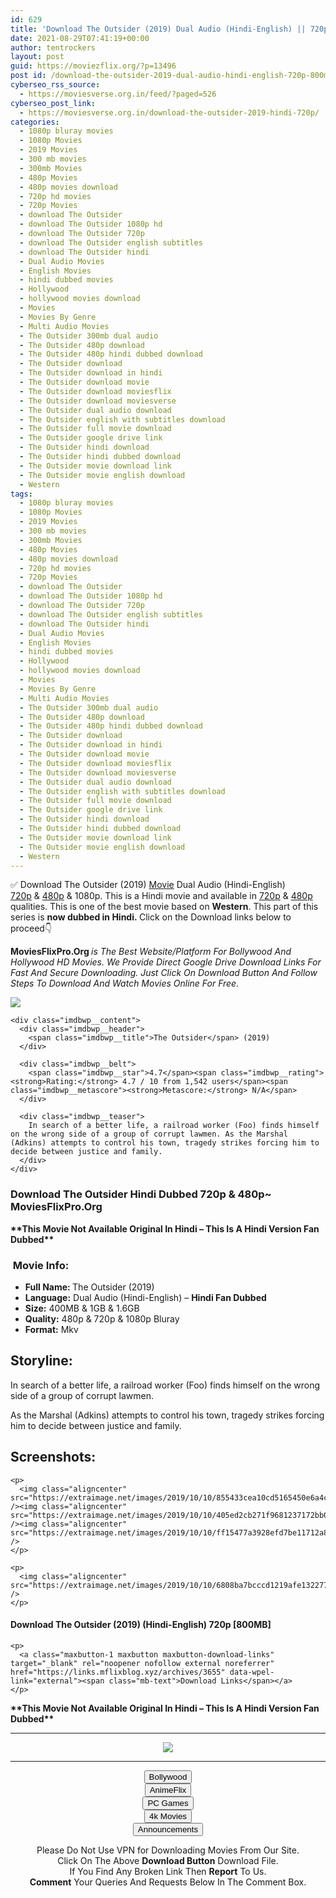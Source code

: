 ```yaml
---
id: 629
title: 'Download The Outsider (2019) Dual Audio (Hindi-English) || 720p [800MB]'
date: 2021-08-29T07:41:19+00:00
author: tentrockers
layout: post
guid: https://moviezflix.org/?p=13496
post id: /download-the-outsider-2019-dual-audio-hindi-english-720p-800mb/
cyberseo_rss_source:
  - https://moviesverse.org.in/feed/?paged=526
cyberseo_post_link:
  - https://moviesverse.org.in/download-the-outsider-2019-hindi-720p/
categories:
  - 1080p bluray movies
  - 1080p Movies
  - 2019 Movies
  - 300 mb movies
  - 300mb Movies
  - 480p Movies
  - 480p movies download
  - 720p hd movies
  - 720p Movies
  - download The Outsider
  - download The Outsider 1080p hd
  - download The Outsider 720p
  - download The Outsider english subtitles
  - download The Outsider hindi
  - Dual Audio Movies
  - English Movies
  - hindi dubbed movies
  - Hollywood
  - hollywood movies download
  - Movies
  - Movies By Genre
  - Multi Audio Movies
  - The Outsider 300mb dual audio
  - The Outsider 480p download
  - The Outsider 480p hindi dubbed download
  - The Outsider download
  - The Outsider download in hindi
  - The Outsider download movie
  - The Outsider download moviesflix
  - The Outsider download moviesverse
  - The Outsider dual audio download
  - The Outsider english with subtitles download
  - The Outsider full movie download
  - The Outsider google drive link
  - The Outsider hindi download
  - The Outsider hindi dubbed download
  - The Outsider movie download link
  - The Outsider movie english download
  - Western
tags:
  - 1080p bluray movies
  - 1080p Movies
  - 2019 Movies
  - 300 mb movies
  - 300mb Movies
  - 480p Movies
  - 480p movies download
  - 720p hd movies
  - 720p Movies
  - download The Outsider
  - download The Outsider 1080p hd
  - download The Outsider 720p
  - download The Outsider english subtitles
  - download The Outsider hindi
  - Dual Audio Movies
  - English Movies
  - hindi dubbed movies
  - Hollywood
  - hollywood movies download
  - Movies
  - Movies By Genre
  - Multi Audio Movies
  - The Outsider 300mb dual audio
  - The Outsider 480p download
  - The Outsider 480p hindi dubbed download
  - The Outsider download
  - The Outsider download in hindi
  - The Outsider download movie
  - The Outsider download moviesflix
  - The Outsider download moviesverse
  - The Outsider dual audio download
  - The Outsider english with subtitles download
  - The Outsider full movie download
  - The Outsider google drive link
  - The Outsider hindi download
  - The Outsider hindi dubbed download
  - The Outsider movie download link
  - The Outsider movie english download
  - Western
---
```

<div class="thecontent clearfix">
  <p>
    ✅ Download The Outsider (2019) <a href="https://moviesverse.org.in/category/movies/" data-wpel-link="internal">Movie</a> Dual Audio (Hindi-English) <a href="https://moviesverse.org.in/720p-movies/" data-wpel-link="internal">720p</a>&nbsp;&&nbsp;<a href="https://moviesverse.org.in/480p-movies/" data-wpel-link="internal">480p</a> & 1080p. This is a Hindi movie and available in <a href="https://moviesverse.org.in/720p-movies/" data-wpel-link="internal">720p</a>&nbsp;&&nbsp;<a href="https://moviesverse.org.in/480p-movies/" data-wpel-link="internal">480p</a> qualities. This is one of the best movie based on <strong>Western</strong>. This part of this series is <strong>now dubbed in <span>Hindi.&nbsp;</span></strong><span>Click on the Download links below to proceed👇</span>
  </p>
  
  <p>
    <strong><span>MoviesFlixPro.Org&nbsp;</span></strong><em>is The Best Website/Platform For Bollywood And Hollywood HD Movies. We Provide Direct Google Drive Download Links For Fast And Secure Downloading. Just Click On Download Button And Follow Steps To&nbsp;Download And Watch Movies Online For Free.</em>
  </p>
  
  <div class="imdbwp imdbwp--movie dark">
    <div class="imdbwp__thumb">
      <a class="imdbwp__link" target="_blank" title="The Outsider" href="https://www.imdb.com/title/tt10303892/" rel="nofollow external noopener noreferrer" data-wpel-link="external"><img class="imdbwp__img" src="https://m.media-amazon.com/images/M/MV5BMTkzMzI5MjQyNF5BMl5BanBnXkFtZTgwMzM0NTgwODM@._V1_SX300.jpg" /></a>
    </div>
    
    <div class="imdbwp__content">
      <div class="imdbwp__header">
        <span class="imdbwp__title">The Outsider</span> (2019)
      </div>
      
      <div class="imdbwp__belt">
        <span class="imdbwp__star">4.7</span><span class="imdbwp__rating"><strong>Rating:</strong> 4.7 / 10 from 1,542 users</span><span class="imdbwp__metascore"><strong>Metascore:</strong> N/A</span>
      </div>
      
      <div class="imdbwp__teaser">
        In search of a better life, a railroad worker (Foo) finds himself on the wrong side of a group of corrupt lawmen. As the Marshal (Adkins) attempts to control his town, tragedy strikes forcing him to decide between justice and family.
      </div>
    </div>
  </div>
  
  <h3>
    <span>Download The Outsider Hindi Dubbed 720p & 480p~ MoviesFlixPro.Org</span>
  </h3>
  
  <p>
    <span><strong>**This Movie Not Available Original In Hindi – This Is A Hindi Version Fan Dubbed**</strong></span>
  </p>
  
  <h3>
    <span>&nbsp;Movie Info:&nbsp;</span>
  </h3>
  
  <ul>
    <li>
      <strong>Full Name: </strong>The Outsider (2019)
    </li>
    <li>
      <strong>Language:</strong> Dual Audio (Hindi-English) – <span><strong>Hindi Fan Dubbed</strong></span>
    </li>
    <li>
      <strong>Size:</strong> 400MB & 1GB & 1.6GB
    </li>
    <li>
      <strong>Quality:</strong> 480p & 720p & 1080p Bluray
    </li>
    <li>
      <strong>Format:</strong>&nbsp;Mkv
    </li>
  </ul>
  
  <h2>
    <span>Storyline:</span>
  </h2>
  
  <p>
    In search of a better life, a railroad worker (Foo) finds himself on the wrong side of a group of corrupt lawmen.
  </p>
  
  <div>
    As the Marshal (Adkins) attempts to control his town, tragedy strikes forcing him to decide between justice and family.
  </div>
  
  <div class="summary_text">
    <h2>
      <span>Screenshots:</span>
    </h2>
    
    <p>
      <img class="aligncenter" src="https://extraimage.net/images/2019/10/10/855433cea10cd5165450e6a4cd0ca0f1.jpg" /><img class="aligncenter" src="https://extraimage.net/images/2019/10/10/405ed2cb271f9681237172bb0214c626.jpg" /><img class="aligncenter" src="https://extraimage.net/images/2019/10/10/ff15477a3928efd7be11712a842566ad.jpg" />
    </p>
    
    <p>
      <img class="aligncenter" src="https://extraimage.net/images/2019/10/10/6808ba7bcccd1219afe1322777af2890.jpg" />
    </p>
  </div>
  
  <div class="inline canwrap">
    <h4>
      <span>Download The Outsider (2019) (Hindi-</span><span>English) 720p [800MB]</span>
    </h4>
    
    <p>
      <a class="maxbutton-1 maxbutton maxbutton-download-links" target="_blank" rel="noopener nofollow external noreferrer" href="https://links.mflixblog.xyz/archives/3655" data-wpel-link="external"><span class="mb-text">Download Links</span></a>
    </p>
  </div>
  
  <p>
    <span><strong>**This Movie Not Available Original In Hindi – This Is A Hindi Version Fan Dubbed**</strong></span>
  </p>
</div>

<center>
  </p> 
  
  <hr />
  
  <p>
    <a href="http://gdrivepro.xyz/join.php" data-wpel-link="external" target="_blank" rel="nofollow external noopener noreferrer"><img src="https://i.imgur.com/FhMdWdW.png" /></a>
  </p>
  
  <hr />
  
  <p>
    <a href="https://dogemovies.xyz" target="_blank" data-wpel-link="external" rel="nofollow external noopener noreferrer"><button class="button button5">Bollywood</button></a><br /> <a href="https://animeflix.in" target="_blank" data-wpel-link="external" rel="nofollow external noopener noreferrer"><button class="button button5">AnimeFlix</button></a><br /> <a href="https://gamesflix.net/" target="_blank" data-wpel-link="external" rel="nofollow external noopener noreferrer"><button class="button button5">PC Games</button></a><br /> <a href="https://uhdmovies.in" target="_blank" data-wpel-link="external" rel="nofollow external noopener noreferrer"><button class="button button5">4k Movies</button></a><br /> <a href="https://moviesverse.org.in/announcements/" target="_blank" data-wpel-link="internal" rel="noopener"><button class="button button5">Announcements</button></a>
  </p>
  
  <div class="alert alert-danger">
    Please Do Not Use VPN for Downloading Movies From Our Site.
  </div>
  
  <div class="alert alert-success">
    Click On The Above <strong>Download Button</strong> Download File.
  </div>
  
  <div class="alert alert-warning">
    If You Find Any Broken Link Then <strong>Report</strong> To Us.
  </div>
  
  <div class="alert alert-info">
    <strong>Comment</strong> Your Queries And Requests Below In The Comment Box.
  </div>
  
  <p>
    </center>
  </p>